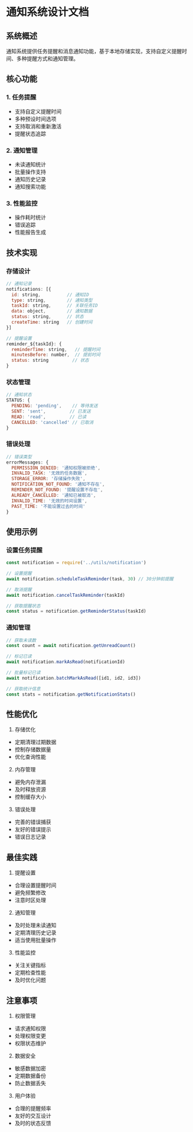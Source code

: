 # 通知系统设计文档

## 系统概述

通知系统提供任务提醒和消息通知功能，基于本地存储实现，支持自定义提醒时间、多种提醒方式和通知管理。

## 核心功能

### 1. 任务提醒
- 支持自定义提醒时间
- 多种预设时间选项
- 支持取消和重新激活
- 提醒状态追踪

### 2. 通知管理
- 未读通知统计
- 批量操作支持
- 通知历史记录
- 通知搜索功能

### 3. 性能监控
- 操作耗时统计
- 错误追踪
- 性能报告生成

## 技术实现

### 存储设计
```js
// 通知记录
notifications: [{
  id: string,          // 通知ID
  type: string,        // 通知类型
  taskId: string,      // 关联任务ID
  data: object,        // 通知数据
  status: string,      // 状态
  createTime: string   // 创建时间
}]

// 提醒设置
reminder_${taskId}: {
  reminderTime: string,   // 提醒时间
  minutesBefore: number,  // 提前时间
  status: string         // 状态
}
```

### 状态管理
```js
// 通知状态
STATUS: {
  PENDING: 'pending',    // 等待发送
  SENT: 'sent',         // 已发送
  READ: 'read',         // 已读
  CANCELLED: 'cancelled' // 已取消
}
```

### 错误处理
```js
// 错误类型
errorMessages: {
  PERMISSION_DENIED: '通知权限被拒绝',
  INVALID_TASK: '无效的任务数据',
  STORAGE_ERROR: '存储操作失败',
  NOTIFICATION_NOT_FOUND: '通知不存在',
  REMINDER_NOT_FOUND: '提醒设置不存在',
  ALREADY_CANCELLED: '通知已被取消',
  INVALID_TIME: '无效的时间设置',
  PAST_TIME: '不能设置过去的时间'
}
```

## 使用示例

### 设置任务提醒
```js
const notification = require('../utils/notification')

// 设置提醒
await notification.scheduleTaskReminder(task, 30) // 30分钟前提醒

// 取消提醒
await notification.cancelTaskReminder(taskId)

// 获取提醒状态
const status = notification.getReminderStatus(taskId)
```

### 通知管理
```js
// 获取未读数
const count = await notification.getUnreadCount()

// 标记已读
await notification.markAsRead(notificationId)

// 批量标记已读
await notification.batchMarkAsRead([id1, id2, id3])

// 获取统计信息
const stats = notification.getNotificationStats()
```

## 性能优化

1. 存储优化
- 定期清理过期数据
- 控制存储数据量
- 优化查询性能

2. 内存管理
- 避免内存泄漏
- 及时释放资源
- 控制缓存大小

3. 错误处理
- 完善的错误捕获
- 友好的错误提示
- 错误日志记录

## 最佳实践

1. 提醒设置
- 合理设置提醒时间
- 避免频繁修改
- 注意时区处理

2. 通知管理
- 及时处理未读通知
- 定期清理历史记录
- 适当使用批量操作

3. 性能监控
- 关注关键指标
- 定期检查性能
- 及时优化问题

## 注意事项

1. 权限管理
- 请求通知权限
- 处理权限变更
- 权限状态维护

2. 数据安全
- 敏感数据加密
- 定期数据备份
- 防止数据丢失

3. 用户体验
- 合理的提醒频率
- 友好的交互设计
- 及时的状态反馈 